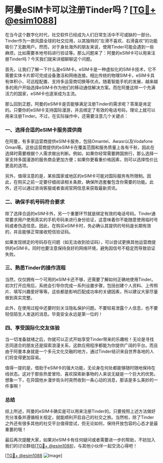 # 阿曼eSIM卡可以注册Tinder吗？[[TG💪+ @esim1088](https://t.me/s/esim1088)]

在当今这个数字化时代，社交软件已经成为人们日常生活中不可或缺的一部分。Tinder作为一款风靡全球的社交应用，以其独特的“左滑不喜欢、右滑喜欢”的功能吸引了无数用户。然而，对于身处海外的朋友来说，使用Tinder可能会遇到一些麻烦，比如需要本地号码进行验证等。那么问题来了：阿曼的eSIM卡可以用来注册Tinder吗？今天我们就来详细聊聊这个问题。

首先，让我们了解一下什么是eSIM卡。eSIM卡是一种虚拟化的SIM卡技术，它不需要实体卡片即可完成设备激活和网络连接。相比传统的物理SIM卡，eSIM卡具有体积小、可远程配置、支持多运营商切换等优点。随着智能手机的发展，越来越多的用户开始选择eSIM卡作为他们的移动通信解决方案。而在阿曼这样一个充满活力的国家，eSIM卡也逐渐成为主流。

那么回到正题，阿曼的eSIM卡是否能够满足注册Tinder的需求呢？答案是肯定的。只要你的eSIM卡支持国际漫游，并且绑定了有效的电话号码，理论上就可以用来注册Tinder。不过，在实际操作中，还需要注意几个关键点：

### 一、选择合适的eSIM卡服务提供商

在阿曼，有多家运营商提供eSIM卡服务，包括Omantel、Awasr以及Vodafone Oman等。这些运营商提供的eSIM卡在覆盖范围和服务质量上各有千秋，因此在选择时需要根据个人需求做出判断。例如，如果你经常需要跨国旅行，那么选择一家支持多国漫游的服务商会更加方便；如果你更看重价格因素，则可以选择性价比更高的选项。

另外，值得注意的是，某些国家或地区的eSIM卡可能对国际服务有所限制。因此，在购买之前一定要仔细阅读相关条款，确保所选套餐包含你需要的功能。此外，还可以通过咨询客服或者查阅官网信息来获取最新资讯。

### 二、确保手机号码符合要求

除了选择合适的eSIM卡外，另一个重要环节就是绑定有效的电话号码。Tinder通常要求用户使用真实的手机号码来进行身份验证，这意味着你不能随意使用临时号码或者伪造信息。因此，在购买eSIM卡时，务必确认其提供的号码是长期有效的，并且能够正常接收短信验证码。

如果发现绑定的号码存在问题（如无法收到验证码），可以尝试更换其他运营商提供的eSIM卡。同时也要注意保持良好的网络环境，避免因信号不稳定而导致验证失败。

### 三、熟悉Tinder的操作流程

当然，仅仅拥有一个可用的eSIM卡还不够，还需要了解如何正确地使用Tinder。初次打开应用后，系统会引导你完成一系列设置步骤，包括创建个人资料、上传照片、填写兴趣爱好等等。这些都是影响匹配成功率的关键因素，所以建议大家尽量做到真实完整。

此外，在使用过程中还要时刻关注隐私保护问题。不要轻易泄露个人信息，也不要轻信陌生人发送的消息。毕竟安全永远是第一位的！

### 四、享受国际化交友体验

当一切准备就绪之后，你就可以正式开始享受Tinder带来的乐趣啦！无论是寻找志同道合的朋友还是探索浪漫关系，这款应用程序都能为你提供广阔的平台。而且由于阿曼本身就是一个多元文化交融的地方，通过Tinder结识来自世界各地的人们将变得更加容易。

值得一提的是，借助于eSIM卡的强大功能，无论身在何处都能够随时随地保持在线状态。这对于那些热爱冒险、喜欢探索新事物的人来说无疑是一个巨大的优势。想象一下，在异国他乡漫步街头时突然收到一条心动的消息，那该是多么美妙的一件事啊！

### 总结

综上所述，阿曼的eSIM卡确实是可以用来注册Tinder的。只要按照上述方法做好充分准备并遵循相关规定，就能顺利开启自己的社交之旅。当然啦，除了Tinder之外还有很多其他的社交平台值得尝试，但无论如何，保持开放包容的心态才是最重要的哦！

最后再次提醒大家，如果对eSIM卡有任何疑问或者需要进一步的帮助，不妨加入我们的讨论群组[[TG💪+ @esim1088](https://t.me/s/esim1088)]，与其他小伙伴一起交流心得吧！

[[TG💪+ @esim1088](https://t.me/s/esim1088) ![Image](https://i.postimg.cc/4NQfJmqS/Snipaste-2025-05-13-00-14-12.png)]